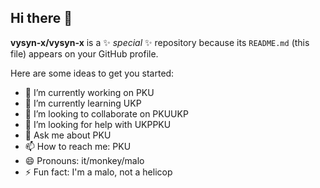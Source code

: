 ## Hi there 👋

**vysyn-x/vysyn-x** is a ✨ _special_ ✨ repository because its `README.md` (this file) appears on your GitHub profile.

Here are some ideas to get you started:

- 🔭 I’m currently working on PKU
- 🌱 I’m currently learning UKP
- 👯 I’m looking to collaborate on PKUUKP
- 🤔 I’m looking for help with UKPPKU
- 💬 Ask me about PKU
- 📫 How to reach me: PKU
- 😄 Pronouns: it/monkey/malo
- ⚡ Fun fact: I'm a malo, not a helicop
